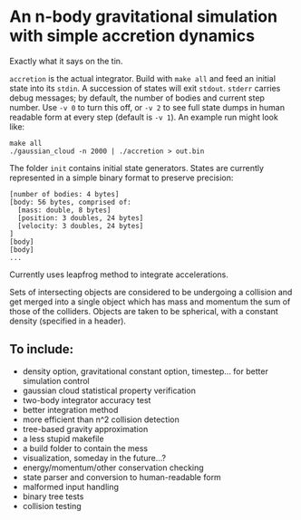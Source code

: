 An n-body gravitational simulation with simple accretion dynamics
=================================================================

Exactly what it says on the tin.

`accretion` is the actual integrator. Build with `make all` and feed an initial
state into its `stdin`. A succession of states will exit `stdout`. `stderr` 
carries debug messages; by default, the number of bodies and current step 
number. Use `-v 0` to turn this off, or `-v 2` to see full state dumps in human
readable form at every step (default is `-v 1`). An example run might look
like:
```
make all
./gaussian_cloud -n 2000 | ./accretion > out.bin
```

The folder `init` contains initial state generators. States are currently 
represented in a simple binary format to preserve precision:
```
[number of bodies: 4 bytes]
[body: 56 bytes, comprised of:
  [mass: double, 8 bytes]
  [position: 3 doubles, 24 bytes]
  [velocity: 3 doubles, 24 bytes]
]
[body]
[body]
...
```

Currently uses leapfrog method to integrate accelerations.

Sets of intersecting objects are considered to be undergoing a collision and 
get merged into a single object which has mass and momentum the sum of those of
the colliders. Objects are taken to be spherical, with a constant density 
(specified in a header).

To include:
-----------
  - density option, gravitational constant option, timestep... for better 
    simulation control
  - gaussian cloud statistical property verification
  - two-body integrator accuracy test
  - better integration method
  - more efficient than n^2 collision detection
  - tree-based gravity approximation
  - a less stupid makefile
  - a build folder to contain the mess
  - visualization, someday in the future...?
  - energy/momentum/other conservation checking
  - state parser and conversion to human-readable form
  - malformed input handling
  - binary tree tests
  - collision testing
